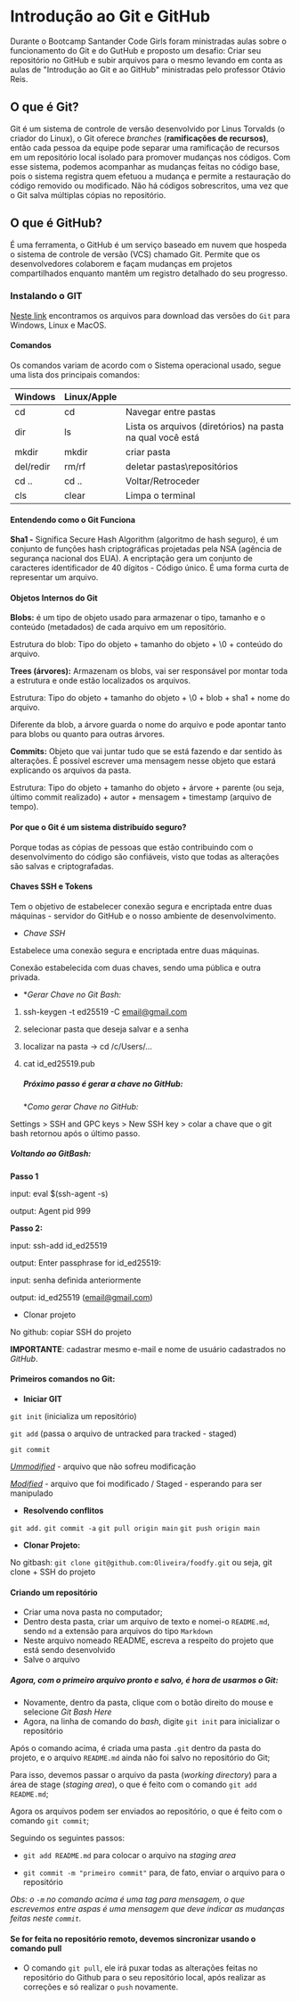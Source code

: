 #             **Introdução ao Git e GitHub**

Durante o Bootcamp Santander Code Girls foram ministradas aulas sobre o funcionamento do Git e do GutHub e proposto um desafio: Criar seu repositório no GitHub e subir arquivos para o mesmo levando em conta as aulas de "Introdução ao Git e ao GitHub" ministradas pelo professor Otávio Reis.

## **O que é Git?**

Git é um sistema de controle de versão desenvolvido por Linus Torvalds (o criador do Linux), o Git oferece *branches* (**ramificações de recursos)**, então cada pessoa da equipe pode separar uma ramificação de recursos em um repositório local isolado para promover mudanças nos códigos. Com esse sistema, podemos acompanhar as mudanças feitas no código base, pois o sistema registra quem efetuou a mudança e permite a restauração do código removido ou modificado. Não há códigos sobrescritos, uma vez que o Git salva múltiplas cópias no repositório. 

## **O que é GitHub?**

É uma ferramenta, o GitHub é um serviço baseado em nuvem que hospeda o sistema de controle de versão (VCS) chamado Git. Permite que os desenvolvedores colaborem e façam mudanças em projetos compartilhados enquanto mantêm um registro detalhado do seu progresso.

###                                        **Instalando o GIT**

[Neste link](https://git-scm.com/downloads) encontramos os arquivos para download das versões do `Git` para Windows, Linux e MacOS.

#### **Comandos**

Os comandos variam de acordo com o Sistema operacional usado, segue uma lista dos principais comandos:

| Windows   | Linux/Apple |                                                           |
| --------- | ----------- | --------------------------------------------------------- |
| cd        | cd          | Navegar entre pastas                                      |
| dir       | ls          | Lista os arquivos (diretórios) na pasta na qual você está |
| mkdir     | mkdir       | criar pasta                                               |
| del/redir | rm/rf       | deletar pastas\repositórios                               |
| cd ..     | cd ..       | Voltar/Retroceder                                         |
| cls       | clear       | Limpa o terminal                                          |

#### **Entendendo como o Git Funciona**

**Sha1 -** Significa Secure Hash Algorithm (algoritmo de hash seguro), é um conjunto de funções hash criptográficas projetadas pela NSA (agência de segurança nacional dos EUA). A encriptação gera um conjunto de caracteres identificador de 40 dígitos - Código único. É uma forma curta de representar um arquivo.

####                                        **Objetos Internos do Git**

**Blobs:** é um tipo de objeto usado para armazenar o tipo, tamanho e o conteúdo (metadados) de cada arquivo em um repositório. 

Estrutura do blob: Tipo do objeto + tamanho do objeto + \0 + conteúdo do arquivo.

**Trees (árvores):** Armazenam os blobs, vai ser responsável por montar toda a estrutura e onde estão localizados os arquivos. 

Estrutura: Tipo do objeto + tamanho do objeto + \0 + blob + sha1 + nome do arquivo.

Diferente da blob, a árvore guarda o nome do arquivo e pode apontar tanto para blobs ou quanto para outras árvores.

**Commits:** Objeto que vai juntar tudo que se está fazendo e dar sentido às alterações. É possível escrever uma mensagem nesse objeto que estará explicando os arquivos da pasta. 

Estrutura: Tipo do objeto + tamanho do objeto + árvore + parente (ou seja, último commit realizado) + autor + mensagem + timestamp (arquivo de tempo).

####                     **Por que o Git é um sistema distribuído seguro?**

Porque todas as cópias de pessoas que estão contribuindo com o desenvolvimento do código são confiáveis, visto que todas as alterações são salvas e criptografadas.

####                                         **Chaves SSH e Tokens**

Tem o objetivo de estabelecer conexão segura e encriptada entre duas máquinas - servidor do GitHub e o nosso ambiente de desenvolvimento.

- *Chave SSH*

Estabelece uma conexão segura e encriptada entre duas máquinas.

Conexão estabelecida com duas chaves, sendo uma pública e outra privada.

- **Gerar Chave no Git Bash:*

1. ssh-keygen -t ed25519 -C [email@gmail.com](mailto:email@gmail.com)

2. selecionar pasta que deseja salvar e a senha

3.  localizar na pasta -> cd /c/Users/...

4. cat id_ed25519.pub

   ##### **Próximo passo é gerar a chave no GitHub:**

   **Como gerar Chave no GitHub:*

Settings > SSH and GPC keys > New SSH key > colar a chave que o git bash retornou após o último passo.

#####         **Voltando ao GitBash**:

**Passo 1**

input: eval $(ssh-agent -s)

output: Agent pid 999

**Passo 2:**

input: ssh-add id_ed25519

output: Enter passphrase for id_ed25519:

input: senha definida anteriormente

output: id_ed25519 ([email@gmail.com](mailto:email@gmail.com))

- Clonar projeto

No github: copiar SSH do projeto

**IMPORTANTE**: cadastrar mesmo e-mail e nome de usuário cadastrados no *GitHub*.

####                                       **Primeiros comandos no Git:**

- **Iniciar GIT**

`git init` (inicializa um repositório)

`git add` (passa o arquivo de untracked para tracked - staged)

`git commit`

<u>*Ummodified*</u> - arquivo que não sofreu modificação 

*<u>Modified</u>* - arquivo que foi modificado / Staged - esperando para ser manipulado

- **Resolvendo conflitos**

`git add.`
`git commit -a`
`git pull origin main`
`git push origin main`

- **Clonar Projeto:**

No gitbash:  `git clone git@github.com:Oliveira/foodfy.git` ou seja, git clone + SSH do projeto

####                                        Criando um repositório

- Criar uma nova pasta no computador;
- Dentro desta pasta, criar um arquivo de texto e nomei-o `README.md`, sendo `md` a extensão para arquivos do tipo `Markdown`
- Neste arquivo nomeado README, escreva a respeito do projeto que está sendo desenvolvido
- Salve o arquivo

##### *Agora, com o primeiro arquivo pronto e salvo, é hora de usarmos o Git:*

- Novamente, dentro da pasta, clique com o botão direito do mouse e selecione *Git Bash Here*
- Agora, na linha de comando do *bash*, digite `git init` para inicializar o repositório

Após o comando acima, é criada uma pasta `.git` dentro da pasta do projeto, e o arquivo `README.md` ainda não foi salvo no repositório do Git;

Para isso, devemos passar o arquivo da pasta (*working directory*) para a área de stage (*staging area*), o que é feito com o comando `git add README.md`;

Agora os arquivos podem ser enviados ao repositório, o que é feito com o comando `git commit`;

Seguindo os seguintes passos:

- `git add README.md` para colocar o arquivo na *staging area*

- `git commit -m "primeiro commit"` para, de fato, enviar o arquivo para o repositório

*Obs: o `-m`  no comando acima é uma tag para mensagem, o que escrevemos entre aspas é uma mensagem que deve indicar as mudanças feitas neste `commit`.*

#### **Se for feita no repositório remoto,  devemos sincronizar usando o comando pull**

- O comando `git pull`, ele irá puxar todas as alterações feitas no repositório do Github para o seu repositório local, após realizar as correções e só realizar o `push` novamente.

